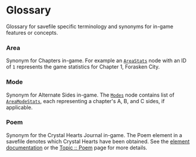 # Glossary

Glossary for savefile specific terminology and synonyms for in-game features or concepts.

### Area

Synonym for Chapters in-game. For example an [`AreaStats`](/Pages/savedata.md#AreaStats) node with an ID of `1` represents the game statistics for Chapter 1, Forasken City.

### Mode

Synonym for Alternate Sides in-game. The [`Modes`](/Pages/savedata.md#Modes) node contains list of [`AreaModeStats`](/Pages/savedata.md), each representing a chapter's A, B, and C sides, if applicable.

### Poem

Synonym for the Crystal Hearts Journal in-game. The Poem element in a savefile denotes which Crystal Hearts have been obtained. See the [element documentation](/Pages/savedata.md#poem) or the [Topic :: Poem](/Pages/Topics/) page for more details.